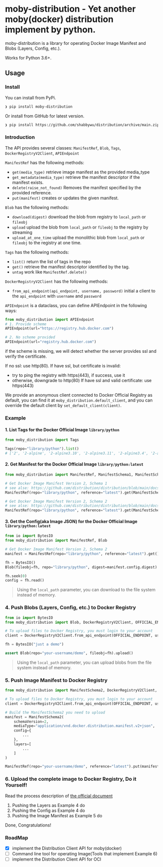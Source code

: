 # moby-distribution - Yet another moby(docker) distribution implement by python.

moby-distribution is a library for operating Docker Image Manifest and Blobs (Layers, Config, etc.).

Works for Python 3.6+.

## Usage

### Install
You can install from PyPi.

```bash
❯ pip install moby-distribution
```

Or install from GitHub for latest version.

```bash
❯ pip install https://github.com/shabbywu/distribution/archive/main.zip
```

### Introduction
The API provides several classes: `ManifestRef`, `Blob`, `Tags`, `DockerRegistryV2Client`, `APIEndpoint`

`ManifestRef` has the following methods:
- `get(media_type)` retrieve image manifest as the provided media_type
- `get_metadata(media_type)` retrieve the manifest descriptor if the manifest exists.
- `delete(raise_not_found)` Removes the manifest specified by the provided reference.
- `put(manifest)` creates or updates the given manifest.

`Blob` has the following methods:
- `download(digest)` download the blob from registry to `local_path` or `fileobj`
- `upload` upload the blob from `local_path` or `fileobj` to the registry by streaming
- `upload_at_one_time` upload the monolithic blob from `local_path` or `fileobj` to the registry at one time.

`Tags` has the following methods:
- `list()` return the list of tags in the repo
- `get()` retrieve the manifest descriptor identified by the tag.
- `untag` work like `ManifestRef.delete()`

`DockerRegistryV2Client` has the following methods:
- `from_api_endpoint(api_endpoint, username, password)` initial a client to the `api_endpoint` with `username` and `password`

`APIEndpoint` is a dataclass, you can define APIEndpoint in the following ways:
```python
from moby_distribution import APIEndpoint
# 1. Provide scheme
APIEndpoint(url="https://registry.hub.docker.com")

# 2. No scheme provided
APIEndpoint(url="registry.hub.docker.com")
```

if the scheme is missing, we will detect whether the server provides ssl and verify the certificate.   

If no ssl: use http(80).
If have ssl, but certificate is invalid:   
  - try to ping the registry with https(443), if success, use it
  - otherwise, downgrade to http(80)
If have ssl and valid certificate: use https(443)

We provide an anonymous client connected to Docker Official Registry as default, you can find it at `moby_distribution.default_client`, 
and you can override the default client by `set_default_client(client)`.

### Example
#### 1. List Tags for the Docker Official Image `library/python`
```python
from moby_distribution import Tags

Tags(repo="library/python").list()
# ['2', '2-alpine', '2-alpine3.10', '2-alpine3.11', '2-alpine3.4', '2-alpine3.6', ...]
```

#### 2. Get Manifest for the Docker Official Image `library/python:latest`
```python
from moby_distribution import ManifestRef, ManifestSchema1, ManifestSchema2

# Get Docker Image Manifest Version 2, Schema 1
# see alse: https://github.com/distribution/distribution/blob/main/docs/spec/manifest-v2-1.md
ManifestRef(repo="library/python", reference="latest").get(ManifestSchema1.content_type())

# Get Docker Image Manifest Version 2, Schema 2
# see alse: https://github.com/distribution/distribution/blob/main/docs/spec/manifest-v2-2.md
ManifestRef(repo="library/python", reference="latest").get(ManifestSchema2.content_type())
```

#### 3. Get the Config(aka Image JSON) for the Docker Official Image `library/python:latest`
```python
from io import BytesIO
from moby_distribution import ManifestRef, Blob

# Get Docker Image Manifest Version 2, Schema 2
manifest = ManifestRef(repo="library/python", reference="latest").get()

fh = BytesIO()
Blob(fileobj=fh, repo="library/python", digest=manifest.config.digest).download()

fh.seek(0)
config = fh.read()
```

> Using the `local_path` parameter, you can download to the file system instead of memory.

### 4. Push Blobs (Layers, Config, etc.) to Docker Registry

```python
from io import BytesIO
from moby_distribution import Blob, DockerRegistryV2Client, OFFICIAL_ENDPOINT

# To upload files to Docker Registry, you must login to your account
client = DockerRegistryV2Client.from_api_endpoint(OFFICIAL_ENDPOINT, username="your-username", password="your-password")

fh = BytesIO("just a demo")

assert Blob(repo="your-username/demo", fileobj=fh).upload()
```

> Using the `local_path` parameter, you can upload blobs from the file system instead of memory.

### 5. Push Image Manifest to Docker Registry

```python
from moby_distribution import ManifestSchema2, DockerRegistryV2Client, OFFICIAL_ENDPOINT, ManifestRef

# To upload files to Docker Registry, you must login to your account
client = DockerRegistryV2Client.from_api_endpoint(OFFICIAL_ENDPOINT, username="your-username", password="your-password")

# Build the ManifestSchema2 you need to upload
manifest = ManifestSchema2(
    schemaVersion=2,
    mediaType="application/vnd.docker.distribution.manifest.v2+json",
    config={
        ...
    },
    layers=[
        ...
    ]
)

ManifestRef(repo="your-username/demo", reference="latest").put(manifest)
```

### 6. Upload the complete image to Docker Registry, Do it Yourself!
Read the process description of [the official document](https://github.com/distribution/distribution/blob/main/docs/spec/api.md#pushing-an-image)
1. Pushing the Layers as Example 4 do
2. Pushing the Config as Example 4 do
3. Pushing the Image Manifest as Example 5 do

Done, Congratulations!

### RoadMap
- [x] implement the Distribution Client API for moby(docker)
- [ ] Command line tool for operating Image(Tools that implement Example 6)
- [ ] implement the Distribution Client API for OCI
